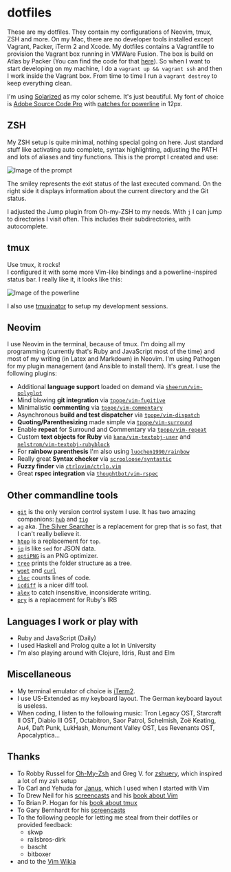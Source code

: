 # dotfiles

These are my dotfiles. They contain my configurations of Neovim, tmux, ZSH and more. On my Mac, there are no developer tools installed except Vagrant, Packer, iTerm 2 and Xcode. My dotfiles contains a Vagrantfile to provision the Vagrant box running in VMWare Fusion. The box is build on Atlas by Packer (You can find the code for that [here](https://github.com/yakshed/base-vm)). So when I want to start developing on my machine, I do a `vagrant up && vagrant ssh` and then I work inside the Vagrant box. From time to time I run a `vagrant destroy` to keep everything clean.

I'm using [Solarized](http://ethanschoonover.com/solarized) as my color scheme. It's just beautiful. My font of choice is [Adobe Source Code Pro](https://github.com/adobe/Source-Code-Pro) with [patches for powerline](https://github.com/powerline/fonts) in 12px.

## ZSH

My ZSH setup is quite minimal, nothing special going on here. Just standard stuff like activating auto complete, syntax highlighting, adjusting the PATH and lots of aliases and tiny functions. This is the prompt I created and use:

![Image of the prompt](http://images.moonglum.net/zsh-version-2.png)

The smiley represents the exit status of the last executed command. On the right side it displays information about the current directory and the Git status.

I adjusted the Jump plugin from Oh-my-ZSH to my needs. With `j` I can jump to directories I visit often. This includes their subdirectories, with autocomplete.

## tmux

Use tmux, it rocks!  
I configured it with some more Vim-like bindings and a powerline-inspired status bar. I really like it, it looks like this:

![Image of the powerline](http://images.moonglum.net/tmux-version-3.png)

I also use [tmuxinator](https://github.com/aziz/tmuxinator) to setup my development sessions.

## Neovim

I use Neovim in the terminal, because of tmux. I'm doing all my programming (currently that's Ruby and JavaScript most of the time) and most of my writing (in Latex and Markdown) in Neovim. I'm using Pathogen for my plugin management (and Ansible to install them). It's great. I use the following plugins:

* Additional **language support** loaded on demand via [`sheerun/vim-polyglot`](https://github.com/sheerun/vim-polyglot)
* Mind blowing **git integration** via [`tpope/vim-fugitive`](https://github.com/tpope/vim-fugitive)
* Minimalistic **commenting** via [`tpope/vim-commentary`](https://github.com/tpope/vim-commentary)
* Asynchronous **build and test dispatcher** via [`tpope/vim-dispatch`](https://github.com/tpope/vim-dispatch)
* **Quoting/Parenthesizing** made simple via [`tpope/vim-surround`](https://github.com/tpope/vim-surround)
* Enable **repeat** for Surround and Commentary via [`tpope/vim-repeat`](https://github.com/tpope/vim-repeat)
* Custom **text objects for Ruby** via [`kana/vim-textobj-user`](https://github.com/kana/vim-textobj-user) and [`nelstrom/vim-textobj-rubyblock`](https://github.com/nelstrom/vim-textobj-rubyblock)
* For **rainbow parenthesis** I'm also using [`luochen1990/rainbow`](https://github.com/luochen1990/rainbow)
* Really great **Syntax checker** via [`scrooloose/syntastic`](https://github.com/scrooloose/syntastic)
* **Fuzzy finder** via [`ctrlpvim/ctrlp.vim`](https://github.com/ctrlpvim/ctrlp.vim)
* Great **rspec integration** via [`thoughtbot/vim-rspec`](https://github.com/thoughtbot/vim-rspec)

## Other commandline tools

* [`git`](https://www.git-scm.com) is the only version control system I use. It has two amazing companions: [`hub`](http://hub.github.com) and [`tig`](http://jonas.nitro.dk/tig)
* `ag` aka. [The Silver Searcher](https://github.com/ggreer/the_silver_searcher) is a replacement for grep that is so fast, that I can't really believe it.
* [`htop`](https://github.com/max-horvath/htop-osx) is a replacement for `top`.
* [`jq`](http://stedolan.github.io/jq) is like `sed` for JSON data.
* [`optiPNG`](http://optipng.sourceforge.net) is an PNG optimizer.
* [`tree`](http://mama.indstate.edu/users/ice/tree) prints the folder structure as a tree.
* [`wget`](http://www.gnu.org/software/wget) and [`curl`](http://curl.haxx.se)
* [`cloc`](https://github.com/AlDanial/cloc) counts lines of code.
* [`icdiff`](http://www.jefftk.com/icdiff) is a nicer diff tool.
* [`alex`](http://alexjs.com) to catch insensitive, inconsiderate writing.
* [`pry`](http://pryrepl.org) is a replacement for Ruby's IRB

## Languages I work or play with

* Ruby and JavaScript (Daily)
* I used Haskell and Prolog quite a lot in University
* I'm also playing around with Clojure, Idris, Rust and Elm

## Miscellaneous

* My terminal emulator of choice is [iTerm2](http://www.iterm2.com).
* I use US-Extended as my keyboard layout. The German keyboard layout is useless.
* When coding, I listen to the following music: Tron Legacy OST, Starcraft II OST, Diablo III OST, Octabitron, Saor Patrol, Schelmish, Zoë Keating, Au4, Daft Punk, LukHash, Monument Valley OST, Les Revenants OST, Apocalyptica...

## Thanks

* To Robby Russel for [Oh-My-Zsh](https://github.com/robbyrussell/oh-my-zsh) and Greg V. for [zshuery](https://github.com/myfreeweb/zshuery), which inspired a lot of my zsh setup
* To Carl and Yehuda for [Janus](https://github.com/carlhuda/janus), which I used when I started with Vim
* To Drew Neil for his [screencasts](http://vimcasts.org) and his [book about Vim](http://pragprog.com/book/dnvim/practical-vim)
* To Brian P. Hogan for his [book about tmux](http://pragprog.com/book/bhtmux/tmux)
* To Gary Bernhardt for his [screencasts](https://www.destroyallsoftware.com/screencasts)
* To the following people for letting me steal from their dotfiles or provided feedback:
  * skwp
  * railsbros-dirk
  * bascht
  * bitboxer
* and to the [Vim Wikia](http://vim.wikia.com/wiki/Vim_Tips_Wiki) 
